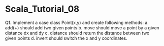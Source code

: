 # Scala_Tutorial_08

Q1. Implement a case class Point(x,y) and create following methods:
a. add(+) should add two given points
b. move should move a point by a given distance dx and dy
c. distance should return the distance between two given points
d. invert should switch the x and y coordinates.

